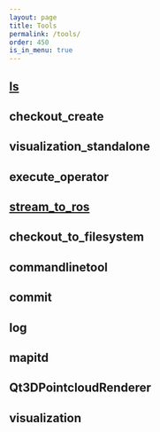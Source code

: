```yaml
---
layout: page
title: Tools
permalink: /tools/
order: 450
is_in_menu: true
---
```


## [ls](../tool/ls)
## checkout\_create
## visualization\_standalone
## execute\_operator
## [stream\_to\_ros](../tool/stream_to_ros)
## checkout\_to\_filesystem
## commandlinetool
## commit
## log
## mapitd
## Qt3DPointcloudRenderer
## visualization
